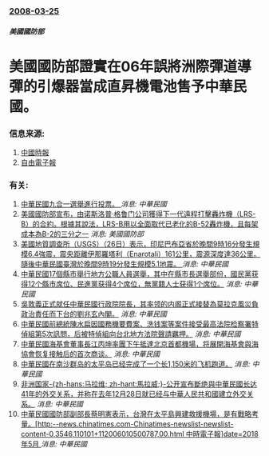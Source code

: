 ### [2008-03-25](/news/2008/03/25/index.md)

##### 美國國防部
# 美國國防部證實在06年誤將洲際彈道導彈的引爆器當成直昇機電池售予中華民國。




### 信息来源:

1. [中國時報](http://news.chinatimes.com/2007Cti/2007Cti-Rtn/2007Cti-Rtn-Content/0,4526,110109+112008032600666,00.html)
2. [自由電子報](https://web.archive.org/web/20080329211708/http://www.libertytimes.com.tw/2008/new/mar/26/today-fo1.htm)

### 有关:

1. [中華民國九合一選舉進行投票。 ](/zh/news/2018/11/24/中華民國九合一選舉進行投票.md) _消息: 中華民國_
2. [美國國防部宣布，由诺斯洛普·格鲁门公司獲得下一代遠程打擊轟炸機（LRS-B）的合約。根據其說法，LRS-B用以全面取代已老化的B-52轟炸機，且每架成本為B-2的三分之一](/zh/news/2015/10/27/美國國防部宣布-由诺斯洛普-格鲁门公司獲得下一代遠程打擊轟炸機-LRS-B-的合約-根據其說法-LRS-B用以全面取代已.md) _消息: 美國國防部_
3. [ 美國地質調查所（USGS）（26日）表示，印尼巴布亞省於晚間9時16分發生規模6.4強震，震央距離伊那羅塔利（Enarotali）161公里，震源深度達36公里。隨後中華民國臺灣於晚間9時19分發生規模5.1地震。 ](/zh/news/2011/06/26/美國地質調查所-USGS-26日-表示-印尼巴布亞省於晚間9時16分發生規模64強震-震央距離伊那羅塔利-Enar.md) _消息: 中華民國_
4. [ 中華民國17個縣市舉行地方公職人員選舉，其中在縣市長選舉部份，國民黨获得12个縣市席位、民進黨获得4个席位，無黨籍人士获得1个席位。](/zh/news/2009/12/5/中華民國17個縣市舉行地方公職人員選舉-其中在縣市長選舉部份-國民黨获得12个縣市席位-民進黨获得4个席位-無黨籍人士.md) _消息: 中華民國_
5. [吳敦義正式就任中華民國行政院院長，其率领的内阁正式接替為莫拉克風災負政治責任而下台的劉兆玄內閣。](/zh/news/2009/09/10/吳敦義正式就任中華民國行政院院長-其率领的内阁正式接替為莫拉克風災負政治責任而下台的劉兆玄內閣.md) _消息: 中華民國_
6. [中華民國前總統陳水扁因國務機要費案、洗钱案等案件接受最高法院检察署特偵組第5次訊問，后被特偵組向台北地方法院聲請羈押。](/zh/news/2008/11/11/中華民國前總統陳水扁因國務機要費案-洗钱案等案件接受最高法院检察署特偵組第5次訊問-后被特偵組向台北地方法院聲請羈押.md) _消息: 中華民國_
7. [中華民國海基會董事長江丙坤率團下午抵達北京首都機場，将展開海基會與海協會恢复接触后的首次商谈。](/zh/news/2008/06/11/中華民國海基會董事長江丙坤率團下午抵達北京首都機場-将展開海基會與海協會恢复接触后的首次商谈.md) _消息: 中華民國_
8. [中華民國在南沙群岛的太平岛已经完成了一个长1,150米的飞机跑道。](/zh/news/2008/01/28/中華民國在南沙群岛的太平岛已经完成了一个长1150米的飞机跑道.md) _消息: 中華民國_
9. [非洲国家-{zh-hans:马拉维; zh-hant:馬拉威;}-公开宣布斷绝與中華民國长达41年的外交关系，并称在去年12月28日就已经与中華人民共和國建立外交关系。](/zh/news/2008/01/14/非洲国家-zh-hans-马拉维-zh-hant-馬拉威-公开宣布斷绝與中華民國长达41年的外交关系-并称在去年.md) _消息: 中華民國_
10. [中華民國國防部副部長蔡明憲表示，台灣在太平島興建救援機場，是有戰略考量。[http:--news.chinatimes.com-Chinatimes-newslist-newslist-content-0,3546,110101+112006010500787,00.html 中時電子報]date=2018年5月 ](/zh/news/2006/01/5/中華民國國防部副部長蔡明憲表示-台灣在太平島興建救援機場-是有戰略考量-http-newschinatimes.md) _消息: 中華民國_
